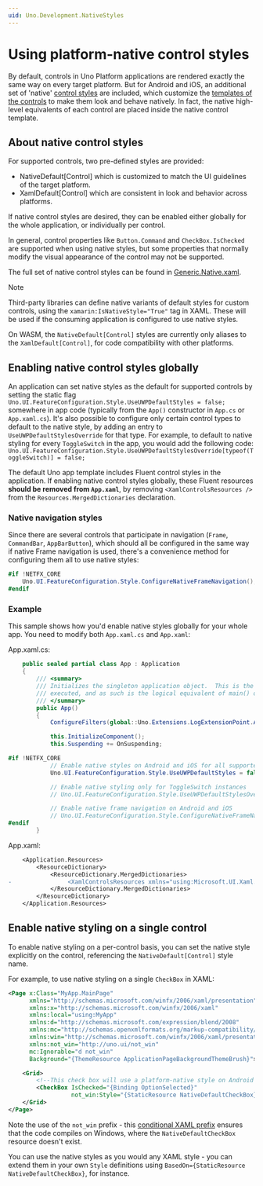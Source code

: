 ```yaml
---
uid: Uno.Development.NativeStyles
---
```


# Using platform-native control styles

By default, controls in Uno Platform applications are rendered exactly the same way on every target platform. But for Android and iOS, an additional set of 'native' [control styles](https://docs.microsoft.com/en-us/windows/uwp/design/controls-and-patterns/xaml-styles) are included, which customize the [templates of the controls](https://docs.microsoft.com/en-us/windows/uwp/design/controls-and-patterns/control-templates) to make them look and behave natively. In fact, the native high-level equivalents of each control are placed inside the native control template.

## About native control styles

For supported controls, two pre-defined styles are provided:
* NativeDefault[Control] which is customized to match the UI guidelines of the target platform.
* XamlDefault[Control] which are consistent in look and behavior across platforms.

If native control styles are desired, they can be enabled either globally for the whole application, or individually per control.

In general, control properties like `Button.Command` and `CheckBox.IsChecked` are supported when using native styles, but some properties that normally modify the visual appearance of the control may not be supported.

The full set of native control styles can be found in [Generic.Native.xaml](https://github.com/unoplatform/uno/blob/master/src/Uno.UI/UI/Xaml/Style/Generic/Generic.Native.xaml).

> [!NOTE]
> Third-party libraries can define native variants of default styles for custom controls, using the `xamarin:IsNativeStyle="True"` tag in XAML. These will be used if the consuming application is configured to use native styles.

On WASM, the `NativeDefault[Control]` styles are currently only aliases to the `XamlDefault[Control]`, for code compatibility with other platforms. 

## Enabling native control styles globally

An application can set native styles as the default for supported controls by setting the static flag `Uno.UI.FeatureConfiguration.Style.UseUWPDefaultStyles = false;` somewhere in app code (typically from the `App()` constructor in `App.cs` or `App.xaml.cs`). It's also possible to configure only certain control types to default to the native style, by adding an entry to `UseUWPDefaultStylesOverride` for that type. For example, to default to native styling for every `ToggleSwitch` in the app, you would add the following code: `Uno.UI.FeatureConfiguration.Style.UseUWPDefaultStylesOverride[typeof(ToggleSwitch)] = false;`

The default Uno app template includes Fluent control styles in the application. If enabling native control styles globally, these Fluent resources **should be removed from `App.xaml`**, by removing `<XamlControlsResources />` from the `Resources.MergedDictionaries` declaration.

### Native navigation styles

Since there are several controls that participate in navigation (`Frame`, `CommandBar`, `AppBarButton`), which should all be configured in the same way if native Frame navigation is used, there's a convenience method for configuring them all to use native styles:

```csharp
#if !NETFX_CORE
    Uno.UI.FeatureConfiguration.Style.ConfigureNativeFrameNavigation();
#endif
```

### Example

This sample shows how you'd enable native styles globally for your whole app. You need to modify both `App.xaml.cs` and `App.xaml`:

App.xaml.cs:

```csharp
	public sealed partial class App : Application
	{
		/// <summary>
		/// Initializes the singleton application object.  This is the first line of authored code
		/// executed, and as such is the logical equivalent of main() or WinMain().
		/// </summary>
		public App()
		{
			ConfigureFilters(global::Uno.Extensions.LogExtensionPoint.AmbientLoggerFactory);

			this.InitializeComponent();
			this.Suspending += OnSuspending;

#if !NETFX_CORE
			// Enable native styles on Android and iOS for all supported controls
			Uno.UI.FeatureConfiguration.Style.UseUWPDefaultStyles = false;

			// Enable native styling only for ToggleSwitch instances
			// Uno.UI.FeatureConfiguration.Style.UseUWPDefaultStylesOverride[typeof(ToggleSwitch)] = false;

			// Enable native frame navigation on Android and iOS
			// Uno.UI.FeatureConfiguration.Style.ConfigureNativeFrameNavigation();
#endif
		}
```

App.xaml:

```diff
    <Application.Resources>
        <ResourceDictionary>
            <ResourceDictionary.MergedDictionaries>
-                <XamlControlsResources xmlns="using:Microsoft.UI.Xaml.Controls" /> <!-- Remove Fluent styles to allow native styles from framework to be used -->
            </ResourceDictionary.MergedDictionaries>
        </ResourceDictionary>
    </Application.Resources>
```


## Enable native styling on a single control

To enable native styling on a per-control basis, you can set the native style explicitly on the control, referencing the `NativeDefault[Control]` style name.

For example, to use native styling on a single `CheckBox` in XAML:

```xml
<Page x:Class="MyApp.MainPage"
	  xmlns="http://schemas.microsoft.com/winfx/2006/xaml/presentation"
	  xmlns:x="http://schemas.microsoft.com/winfx/2006/xaml"
	  xmlns:local="using:MyApp"
	  xmlns:d="http://schemas.microsoft.com/expression/blend/2008"
	  xmlns:mc="http://schemas.openxmlformats.org/markup-compatibility/2006"
	  xmlns:win="http://schemas.microsoft.com/winfx/2006/xaml/presentation"
	  xmlns:not_win="http://uno.ui/not_win"
	  mc:Ignorable="d not_win"
	  Background="{ThemeResource ApplicationPageBackgroundThemeBrush}">

	<Grid>
		<!--This check box will use a platform-native style on Android and iOS-->
		<CheckBox IsChecked="{Binding OptionSelected}"
				  not_win:Style="{StaticResource NativeDefaultCheckBox}" />
	</Grid>
</Page>
```

Note the use of the `not_win` prefix - this [conditional XAML prefix](platform-specific-xaml.md) ensures that the code compiles on Windows, where the `NativeDefaultCheckBox` resource doesn't exist.

You can use the native styles as you would any XAML style - you can extend them in your own `Style` definitions using `BasedOn={StaticResource NativeDefaultCheckBox}`, for instance.

